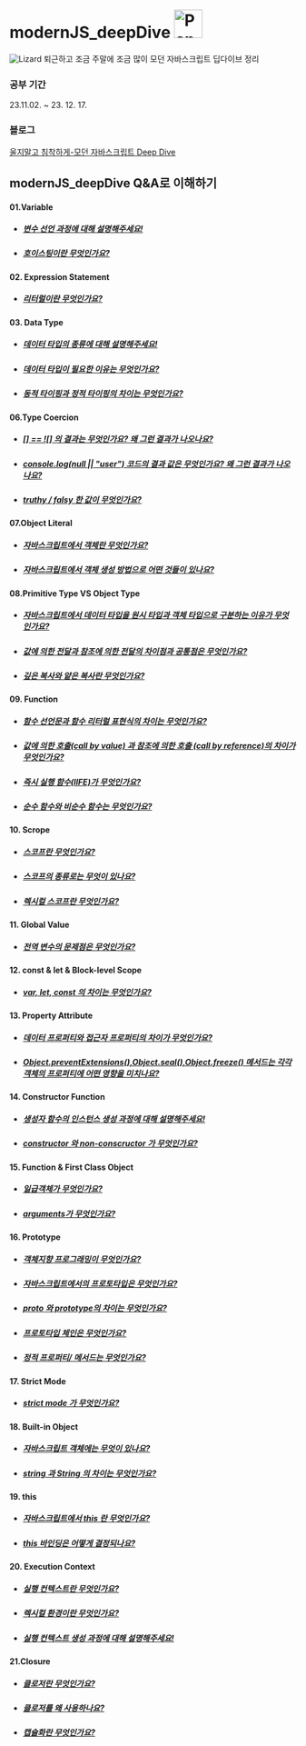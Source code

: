 # modernJS_deepDive <img src="https://raw.githubusercontent.com/Tarikul-Islam-Anik/Telegram-Animated-Emojis/main/Objects/Pencil.webp" alt="Pencil" width="50" height="50" />
![Lizard](https://github.com/Echchi/modernJS_deepDive/assets/112493260/8a1bbade-0acf-467b-890a-236990a9655e)
퇴근하고 조금 주말에 조금 많이 모던 자바스크립트 딥다이브 정리

### 공부 기간
23.11.02. ~ 23. 12. 17.

### 블로그
[울지말고 침착하게-모던 자바스크립트 Deep Dive](https://echi.tistory.com/category/Javascript)


## modernJS_deepDive Q&A로 이해하기
#### 01.Variable
* ##### [변수 선언 과정에 대해 설명해주세요!](https://github.com/Echchi/modernJS_deepDive/blob/main/01.Variable/01.Variable.md#%EB%B3%80%EC%88%98-%EC%84%A0%EC%96%B8)
* ##### [호이스팅이란 무엇인가요?](https://github.com/Echchi/modernJS_deepDive/blob/main/01.Variable/01.Variable.md#%EB%B3%80%EC%88%98-%EC%84%A0%EC%96%B8%EC%9D%98-%EC%8B%A4%ED%96%89-%EC%8B%9C%EC%A0%90%EA%B3%BC-%EB%B3%80%EC%88%98-%ED%98%B8%EC%9D%B4%EC%8A%A4%ED%8C%85)

#### 02. Expression Statement
* ##### [리터럴이란 무엇인가요?](https://github.com/Echchi/modernJS_deepDive/blob/main/02.Expression%20Statement/02.Expression%20Statement.md#%EB%A6%AC%ED%84%B0%EB%9F%B4)

#### 03. Data Type
* ##### [데이터 타입의 종류에 대해 설명해주세요!](https://github.com/Echchi/modernJS_deepDive/blob/main/03.Data%20Type/03.Data%20Type.md#%EB%8D%B0%EC%9D%B4%ED%84%B0%ED%83%80%EC%9E%85)
* ##### [데이터 타입이 필요한 이유는 무엇인가요?](https://github.com/Echchi/modernJS_deepDive/blob/main/03.Data%20Type/03.Data%20Type.md#%EB%8D%B0%EC%9D%B4%ED%84%B0-%ED%83%80%EC%9E%85%EC%9D%98-%ED%95%84%EC%9A%94%EC%84%B1)
* ##### [동적 타이핑과 정적 타이핑의 차이는 무엇인가요?](https://github.com/Echchi/modernJS_deepDive/blob/main/03.Data%20Type/03.Data%20Type.md#%EB%8F%99%EC%A0%81-%ED%83%80%EC%9D%B4%ED%95%91)

#### 06.Type Coercion
* ##### [[] == ![] 의 결과는 무엇인가요? 왜 그런 결과가 나오나요?](https://github.com/Echchi/modernJS_deepDive/blob/main/06.Type%20Coercion/06.Type%20Coercion.md#%EC%95%94%EB%AC%B5%EC%A0%81-%ED%83%80%EC%9E%85-%EB%B3%80%ED%99%98)
* ##### [console.log(null || "user") 코드의 결과 값은 무엇인가요? 왜 그런 결과가 나오나요?](https://github.com/Echchi/modernJS_deepDive/blob/main/06.Type%20Coercion/06.Type%20Coercion.md#%EB%85%BC%EB%A6%AC-%EC%97%B0%EC%82%B0%EC%9E%90%EB%A5%BC-%EC%82%AC%EC%9A%A9%ED%95%9C-%EB%8B%A8%EC%B6%95-%ED%8F%89%EA%B0%80)
* ##### [truthy / falsy 한 값이 무엇인가요?](https://github.com/Echchi/modernJS_deepDive/blob/main/06.Type%20Coercion/06.Type%20Coercion.md#%EC%95%94%EB%AC%B5%EC%A0%81-%ED%83%80%EC%9E%85-%EB%B3%80%ED%99%98)

#### 07.Object Literal
* ##### [자바스크립트에서 객체란 무엇인가요?](https://github.com/Echchi/modernJS_deepDive/blob/main/07.Object%20Literal/07.Object%20Literal.md#%EA%B0%9D%EC%B2%B4%EB%9E%80)
* ##### [자바스크립트에서 객체 생성 방법으로 어떤 것들이 있나요?](https://github.com/Echchi/modernJS_deepDive/blob/main/07.Object%20Literal/07.Object%20Literal.md#%EA%B0%9D%EC%B2%B4-%EB%A6%AC%ED%84%B0%EB%9F%B4%EC%97%90-%EC%9D%98%ED%95%9C-%EA%B0%9D%EC%B2%B4-%EC%83%9D%EC%84%B1)

#### 08.Primitive Type VS Object Type
* ##### [자바스크립트에서 데이터 타입을 원시 타입과 객체 타입으로 구분하는 이유가 무엇인가요?](https://github.com/Echchi/modernJS_deepDive/blob/main/08.Primitive%20Type%20VS%20Object%20Type/08.Primitive%20Type%20VS%20Object%20Type.md#%EC%9B%90%EC%8B%9C-%EA%B0%92)
* ##### [값에 의한 전달과 참조에 의한 전달의 차이점과 공통점은 무엇인가요?](https://github.com/Echchi/modernJS_deepDive/blob/main/08.Primitive%20Type%20VS%20Object%20Type/08.Primitive%20Type%20VS%20Object%20Type.md#%EC%B0%B8%EC%A1%B0%EC%97%90-%EC%9D%98%ED%95%9C-%EC%A0%84%EB%8B%AC)
* ##### [깊은 복사와 얕은 복사란 무엇인가요?](https://github.com/Echchi/modernJS_deepDive/blob/main/08.Primitive%20Type%20VS%20Object%20Type/08.Primitive%20Type%20VS%20Object%20Type.md#%EC%96%95%EC%9D%80-%EB%B3%B5%EC%82%AC%EC%99%80-%EA%B9%8A%EC%9D%80-%EB%B3%B5%EC%82%AC)

#### 09. Function
* ##### [함수 선언문과 함수 리터럴 표현식의 차이는 무엇인가요?](https://github.com/Echchi/modernJS_deepDive/blob/main/09.Function/09.Function.md#%ED%95%A8%EC%88%98-%EC%84%A0%EC%96%B8%EB%AC%B8%EA%B3%BC-%ED%95%A8%EC%88%98-%EB%A6%AC%ED%84%B0%EB%9F%B4-%ED%91%9C%ED%98%84%EC%8B%9D%EC%9D%98-%EC%B0%A8%EC%9D%B4)
*  ##### [값에 의한 호출(call by value) 과 참조에 의한 호출 (call by reference)의 차이가 무엇인가요?](https://github.com/Echchi/modernJS_deepDive/blob/main/09.Function/09.Function.md#%EC%B0%B8%EC%A1%B0%EC%97%90-%EC%9D%98%ED%95%9C-%EC%A0%84%EB%8B%AC%EA%B3%BC-%EC%99%B8%EB%B6%80-%EC%83%81%ED%83%9C%EC%9D%98-%EB%B3%80%EA%B2%BD)
* ##### [즉시 실행 함수(IIFE)가 무엇인가요?](https://github.com/Echchi/modernJS_deepDive/blob/main/09.Function/09.Function.md#%EB%8B%A4%EC%96%91%ED%95%9C-%ED%95%A8%EC%88%98%EC%9D%98-%ED%98%95%ED%83%9C)
* ##### [순수 함수와 비순수 함수는 무엇인가요?](https://github.com/Echchi/modernJS_deepDive/blob/main/09.Function/09.Function.md#%EC%88%9C%EC%88%98-%ED%95%A8%EC%88%98--%EC%96%B4%EB%96%A4-%EC%99%B8%EB%B6%80-%EC%83%81%ED%83%9C%EC%97%90%EB%8F%84-%EC%9D%98%EC%A1%B4%ED%95%98%EC%A7%80-%EC%95%8A%EA%B3%A0-%EB%B3%80%EA%B2%BD%ED%95%98%EC%A7%80%EB%8F%84-%EC%95%8A%EB%8A%94-%EB%B6%80%EC%88%98%ED%9A%A8%EA%B3%BC%EA%B0%80-%EC%97%86%EB%8A%94-%ED%95%A8%EC%88%98)

#### 10. Scrope
* ##### [스코프란 무엇인가요?](https://github.com/Echchi/modernJS_deepDive/blob/main/10.Scope/10.Scope.md#%EC%8A%A4%EC%BD%94%ED%94%84)
* ##### [스코프의 종류로는 무엇이 있나요?](https://github.com/Echchi/modernJS_deepDive/blob/main/10.Scope/10.Scope.md#%EC%8A%A4%EC%BD%94%ED%94%84%EC%9D%98-%EC%A2%85%EB%A5%98)
* ##### [렉시컬 스코프란 무엇인가요?](https://github.com/Echchi/modernJS_deepDive/blob/main/10.Scope/10.Scope.md#%EB%A0%89%EC%8B%9C%EC%BB%AC-%EC%8A%A4%EC%BD%94%ED%94%84)

#### 11. Global Value
* ##### [전역 변수의 문제점은 무엇인가요?](https://github.com/Echchi/modernJS_deepDive/blob/main/11.Global%20Value/11.Global%20Value.md#%EC%A0%84%EC%97%AD-%EB%B3%80%EC%88%98%EC%9D%98-%EB%AC%B8%EC%A0%9C%EC%A0%90)

#### 12. const & let & Block-level Scope
* ##### [var, let, const 의 차이는 무엇인가요?](https://github.com/Echchi/modernJS_deepDive/blob/main/12.const%20&%20let%20&%20Block-level%20Scope/12.const%20&%20let%20&%20Block-level%20Scope.md#var-vs-let-vs-const)

#### 13. Property Attribute
* ##### [데이터 프로퍼티와 접근자 프로퍼티의 차이가 무엇인가요?](https://github.com/Echchi/modernJS_deepDive/blob/main/13.Property%20Attribute/13.Property%20Attribute.md#%EB%8D%B0%EC%9D%B4%ED%84%B0-%ED%94%84%EB%A1%9C%ED%8D%BC%ED%8B%B0%EC%99%80-%EC%A0%91%EA%B7%BC%EC%9E%90-%ED%94%84%EB%A1%9C%ED%8D%BC%ED%8B%B0)
* ##### [Object.preventExtensions(),Object.seal(),Object.freeze() 메서드는 각각 객체의 프로퍼티에 어떤 영향을 미치나요?](https://github.com/Echchi/modernJS_deepDive/blob/main/13.Property%20Attribute/13.Property%20Attribute.md#%EA%B0%9D%EC%B2%B4-%EB%B3%80%EA%B2%BD-%EB%B0%A9%EC%A7%80)

#### 14. Constructor Function
* ##### [생성자 함수의 인스턴스 생성 과정에 대해 설명해주세요!](https://github.com/Echchi/modernJS_deepDive/blob/main/14.Constructor%20Function/14.Constructor%20Function.md#3-%EC%83%9D%EC%84%B1%EC%9E%90-%ED%95%A8%EC%88%98%EC%9D%98-%EC%9D%B8%EC%8A%A4%ED%84%B4%EC%8A%A4-%EC%83%9D%EC%84%B1-%EA%B3%BC%EC%A0%95)
* ##### [constructor 와 non-conscructor 가 무엇인가요?](https://github.com/Echchi/modernJS_deepDive/blob/main/14.Constructor%20Function/14.Constructor%20Function.md#5-constructor-%EC%99%80-non-constructor-%EA%B5%AC%EB%B6%84)

#### 15. Function & First Class Object
* ##### [일급객체가 무엇인가요?](https://github.com/Echchi/modernJS_deepDive/blob/main/15.Function%20%26%20First%20Class%20Object/15.Function%20%26%20First%20Class%20Object.md#%EC%9D%BC%EA%B8%89-%EA%B0%9D%EC%B2%B4)
* ##### [arguments가 무엇인가요?](https://github.com/Echchi/modernJS_deepDive/blob/main/15.Function%20%26%20First%20Class%20Object/15.Function%20%26%20First%20Class%20Object.md#%ED%95%A8%EC%88%98-%EA%B0%9D%EC%B2%B4%EC%9D%98-%ED%94%84%EB%A1%9C%ED%8D%BC%ED%8B%B0)

#### 16. Prototype
* ##### [객체지향 프로그래밍이 무엇인가요?](https://github.com/Echchi/modernJS_deepDive/blob/main/16.Prototype/16.Prototype-1.md#%EA%B0%9D%EC%B2%B4%EC%A7%80%ED%96%A5-%ED%94%84%EB%A1%9C%EA%B7%B8%EB%9E%98%EB%B0%8D)
* ##### [자바스크립트에서의 프로토타입은 무엇인가요?](https://github.com/Echchi/modernJS_deepDive/blob/main/16.Prototype/16.Prototype-1.md#%EC%83%81%EC%86%8D%EA%B3%BC-%ED%94%84%EB%A1%9C%ED%86%A0%ED%83%80%EC%9E%85)
* ##### [__proto__ 와 prototype의 차이는 무엇인가요?](https://github.com/Echchi/modernJS_deepDive/blob/main/16.Prototype/16.Prototype-1.md#%ED%94%84%EB%A1%9C%ED%86%A0%ED%83%80%EC%9E%85-%EA%B0%9D%EC%B2%B4)
* ##### [프로토타입 체인은 무엇인가요?](https://github.com/Echchi/modernJS_deepDive/blob/main/16.Prototype/16.Prototype-2.md#%ED%94%84%EB%A1%9C%ED%86%A0%ED%83%80%EC%9E%85-%EC%B2%B4%EC%9D%B8)
* ##### [정적 프로퍼티/ 메서드는 무엇인가요?](https://github.com/Echchi/modernJS_deepDive/blob/main/16.Prototype/16.Prototype-2.md#%EC%A0%95%EC%A0%81-%ED%94%84%EB%A1%9C%ED%8D%BC%ED%8B%B0%EB%A9%94%EC%84%9C%EB%93%9C)

#### 17. Strict Mode
* ##### [strict mode 가 무엇인가요?](https://github.com/Echchi/modernJS_deepDive/blob/main/17.Strict%20Mode/17.Strict%20Mode.md#strict-mode-%EB%9E%80)

#### 18. Built-in Object
* ##### [자바스크립트 객체에는 무엇이 있나요?](https://github.com/Echchi/modernJS_deepDive/blob/main/18.Built-in%20Object/18.Built-in%20Object.md#%EC%9E%90%EB%B0%94%EC%8A%A4%ED%81%AC%EB%A6%BD%ED%8A%B8-%EA%B0%9D%EC%B2%B4%EC%9D%98-%EB%B6%84%EB%A5%98)
* ##### [string 과 String 의 차이는 무엇인가요?](https://github.com/Echchi/modernJS_deepDive/blob/main/18.Built-in%20Object/18.Built-in%20Object.md#%EC%9B%90%EC%8B%9C%EA%B0%92%EA%B3%BC-%EB%9E%98%ED%8D%BC-%EA%B0%9D%EC%B2%B4)

#### 19. this
* ##### [자바스크립트에서 this 란 무엇인가요?](https://github.com/Echchi/modernJS_deepDive/blob/main/19.this/19.this.md#this-%ED%82%A4%EC%9B%8C%EB%93%9C)
* ##### [this 바인딩은 어떻게 결정되나요?](https://github.com/Echchi/modernJS_deepDive/blob/main/19.this/19.this.md#%ED%95%A8%EC%88%98-%ED%98%B8%EC%B6%9C-%EB%B0%A9%EC%8B%9D%EA%B3%BC-this-%EB%B0%94%EC%9D%B8%EB%94%A9)

#### 20. Execution Context
* ##### [실행 컨텍스트란 무엇인가요?](https://github.com/Echchi/modernJS_deepDive/blob/main/20.Execution%20Context/20.Execution%20Context.md#%EC%8B%A4%ED%96%89-%EC%BB%A8%ED%85%8D%EC%8A%A4%ED%8A%B8--%EC%86%8C%EC%8A%A4%EC%BD%94%EB%93%9C%EB%A5%BC-%EC%8B%A4%ED%96%89%ED%95%98%EB%8A%94-%EB%8D%B0-%ED%95%84%EC%9A%94%ED%95%9C-%ED%99%98%EA%B2%BD%EC%9D%84-%EC%A0%9C%EA%B3%B5%ED%95%98%EA%B3%A0-%EC%BD%94%EB%93%9C%EC%9D%98-%EC%8B%A4%ED%96%89-%EA%B2%B0%EA%B3%BC%EB%A5%BC-%EC%8B%A4%EC%A0%9C%EB%A1%9C-%EA%B4%80%EB%A6%AC%ED%95%98%EB%8A%94-%EC%98%81%EC%97%AD)
*  ##### [렉시컬 환경이란 무엇인가요?](https://github.com/Echchi/modernJS_deepDive/blob/main/20.Execution%20Context/20.Execution%20Context.md#%EB%A0%89%EC%8B%9C%EC%BB%AC-%ED%99%98%EA%B2%BD)
*  ##### [실행 컨텍스트 생성 과정에 대해 설명해주세요!](https://github.com/Echchi/modernJS_deepDive/blob/main/20.Execution%20Context/20.Execution%20Context.md#%EC%8B%A4%ED%96%89-%EC%BB%A8%ED%85%8D%EC%8A%A4%ED%8A%B8%EC%9D%98-%EC%83%9D%EC%84%B1%EA%B3%BC-%EC%8B%9D%EB%B3%84%EC%9E%90-%EA%B2%80%EC%83%89-%EA%B3%BC%EC%A0%95)

#### 21.Closure
* ##### [클로저란 무엇인가요?](https://github.com/Echchi/modernJS_deepDive/blob/main/21.Closure/21.Closure.md#%ED%81%B4%EB%A1%9C%EC%A0%80%EC%99%80-%EB%A0%89%EC%8B%9C%EC%BB%AC-%ED%99%98%EA%B2%BD)
* ##### [클로저를 왜 사용하나요?](https://github.com/Echchi/modernJS_deepDive/blob/main/21.Closure/21.Closure.md#%ED%81%B4%EB%A1%9C%EC%A0%80%EC%9D%98-%ED%99%9C%EC%9A%A9)
* ##### [캡슐화란 무엇인가요?](https://github.com/Echchi/modernJS_deepDive/blob/main/21.Closure/21.Closure.md#%EC%BA%A1%EC%8A%90%ED%99%94%EC%99%80-%EC%A0%95%EB%B3%B4-%EC%9D%80%EB%8B%89)
